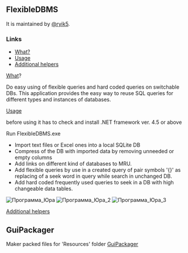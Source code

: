 ## FlexibleDBMS

It is maintained by [@ryik5](https://github.com/ryik5).

### Links
* [What?](#What)
* [Usage](#Usage)
* [Additional helpers](#GuiPackager)


[What](#What)?

Do easy using of flexible queries and hard coded queries on switchable DBs.
This application provides the easy way to reuse SQL queries for different types and instances of  databases.

[Usage](#Usage)

before using it has to check and install .NET framework ver. 4.5 or above

Run FlexibleDBMS.exe

- Import text files or Excel ones into a local SQLite DB
- Compress of the DB with imported data by removing unneeded or empty columns
- Add links on different kind of databases to MRU.
- Add flexible queries by use in a created query of pair symbols '{}' as replacing of a seek word in query while search in unchanged DB.
- Add hard coded frequently used queries to seek in a DB with high changeable data tables.


![Программа_Юра](https://user-images.githubusercontent.com/37776955/86589501-78265880-bf96-11ea-9072-edb8c3d691b5.jpg)
![Программа_Юра_2](https://user-images.githubusercontent.com/37776955/86589503-79578580-bf96-11ea-9251-42371006642e.jpg)
![Программа_Юра_3](https://user-images.githubusercontent.com/37776955/86589504-79f01c00-bf96-11ea-8029-c20ed5c5eab7.jpg)


[Additional helpers](#GuiPackager)
## GuiPackager
Maker packed files for 'Resources' folder
<a href='https://github.com/ryik5/GuiPackager'>GuiPackager</a>
